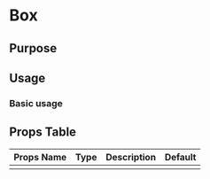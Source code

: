 # Box

## Purpose

## Usage

### Basic usage



## Props Table

| **Props Name** | **Type** | **Description** | **Default** |
| -------------- | -------- | --------------- | ----------- |
|                |          |                 |             |



